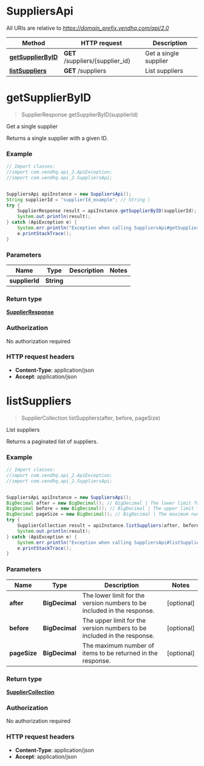 # SuppliersApi

All URIs are relative to *https://domain_prefix.vendhq.com/api/2.0*

Method | HTTP request | Description
------------- | ------------- | -------------
[**getSupplierByID**](SuppliersApi.md#getSupplierByID) | **GET** /suppliers/{supplier_id} | Get a single supplier
[**listSuppliers**](SuppliersApi.md#listSuppliers) | **GET** /suppliers | List suppliers


<a name="getSupplierByID"></a>
# **getSupplierByID**
> SupplierResponse getSupplierByID(supplierId)

Get a single supplier

Returns a single supplier with a given ID.

### Example
```java
// Import classes:
//import com.vendhq.api_2.ApiException;
//import com.vendhq.api_2.SuppliersApi;


SuppliersApi apiInstance = new SuppliersApi();
String supplierId = "supplierId_example"; // String | 
try {
    SupplierResponse result = apiInstance.getSupplierByID(supplierId);
    System.out.println(result);
} catch (ApiException e) {
    System.err.println("Exception when calling SuppliersApi#getSupplierByID");
    e.printStackTrace();
}
```

### Parameters

Name | Type | Description  | Notes
------------- | ------------- | ------------- | -------------
 **supplierId** | **String**|  |

### Return type

[**SupplierResponse**](SupplierResponse.md)

### Authorization

No authorization required

### HTTP request headers

 - **Content-Type**: application/json
 - **Accept**: application/json

<a name="listSuppliers"></a>
# **listSuppliers**
> SupplierCollection listSuppliers(after, before, pageSize)

List suppliers

Returns a paginated list of suppliers.

### Example
```java
// Import classes:
//import com.vendhq.api_2.ApiException;
//import com.vendhq.api_2.SuppliersApi;


SuppliersApi apiInstance = new SuppliersApi();
BigDecimal after = new BigDecimal(); // BigDecimal | The lower limit for the version numbers to be included in the response.
BigDecimal before = new BigDecimal(); // BigDecimal | The upper limit for the version numbers to be included in the response.
BigDecimal pageSize = new BigDecimal(); // BigDecimal | The maximum number of items to be returned in the response.
try {
    SupplierCollection result = apiInstance.listSuppliers(after, before, pageSize);
    System.out.println(result);
} catch (ApiException e) {
    System.err.println("Exception when calling SuppliersApi#listSuppliers");
    e.printStackTrace();
}
```

### Parameters

Name | Type | Description  | Notes
------------- | ------------- | ------------- | -------------
 **after** | **BigDecimal**| The lower limit for the version numbers to be included in the response. | [optional]
 **before** | **BigDecimal**| The upper limit for the version numbers to be included in the response. | [optional]
 **pageSize** | **BigDecimal**| The maximum number of items to be returned in the response. | [optional]

### Return type

[**SupplierCollection**](SupplierCollection.md)

### Authorization

No authorization required

### HTTP request headers

 - **Content-Type**: application/json
 - **Accept**: application/json

